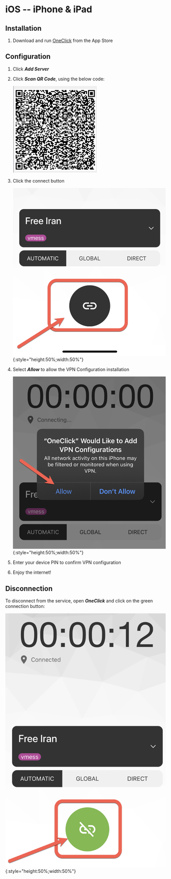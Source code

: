 # iOS -- iPhone & iPad

## Installation

1. Download and run [OneClick](https://apps.apple.com/us/app/oneclick-safe-easy-fast/id1545555197) from the App Store

## Configuration
1. Click ***Add Server***
2. Click ***Scan QR Code***, using the below code:

    ![](images/qrcode.png)

3. Click the connect button
   
    ![](images/ios/oneclick-con.png){:style="height:50%;width:50%"}


4. Select ***Allow*** to allow the VPN Configuration installation

    ![](images/ios/oneclick-allow.png){:style="height:50%;width:50%"}

5. Enter your device PIN to confirm VPN configuration
6. Enjoy the internet!

## Disconnection

To disconnect from the service, open ***OneClick*** and click on the green connection button:

![](images/ios/oneclick-dc.png){:style="height:50%;width:50%"}